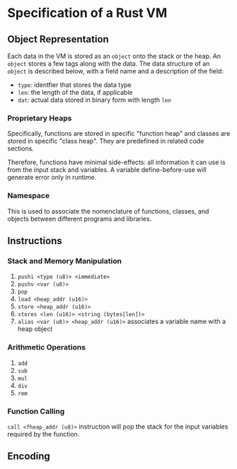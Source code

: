 # Specification of a Rust VM

## Object Representation

Each data in the VM is stored as an `object` onto the stack or the heap. An `object` stores a few tags along with the data. The data structure of an `object` is described below, with a field name and a description of the field:

* `type`: identfier that stores the data type
* `len`: the length of the data, if applicable
* `dat`: actual data stored in binary form with length `len`

### Proprietary Heaps

Specifically, functions are stored in specific "function heap" and classes are stored in specific "class heap". They are predefined in related code sections.

Therefore, functions have minimal side-effects: all information it can use is from the input stack and variables. A variable define-before-use will generate error only in runtime.

### Namespace

This is used to associate the nomenclature of functions, classes, and objects between different programs and libraries.

## Instructions

### Stack and Memory Manipulation

1. `pushi <type (u8)> <immediate>`
2. `pushv <var (u8)>`
3. `pop`
4. `load <heap_addr (u16)>`
5. `store <heap_addr (u16)>`
6. `stores <len (u16)> <string (bytes[len])>`
7. `alias <var (u8)> <heap_addr (u16)>` associates a variable name with a heap object

### Arithmetic Operations

1. `add`
2. `sub`
3. `mul`
4. `div`
5. `rem`

### Function Calling

`call <fheap_addr (u8)>` instruction will pop the stack for the input variables required by the function.

## Encoding

